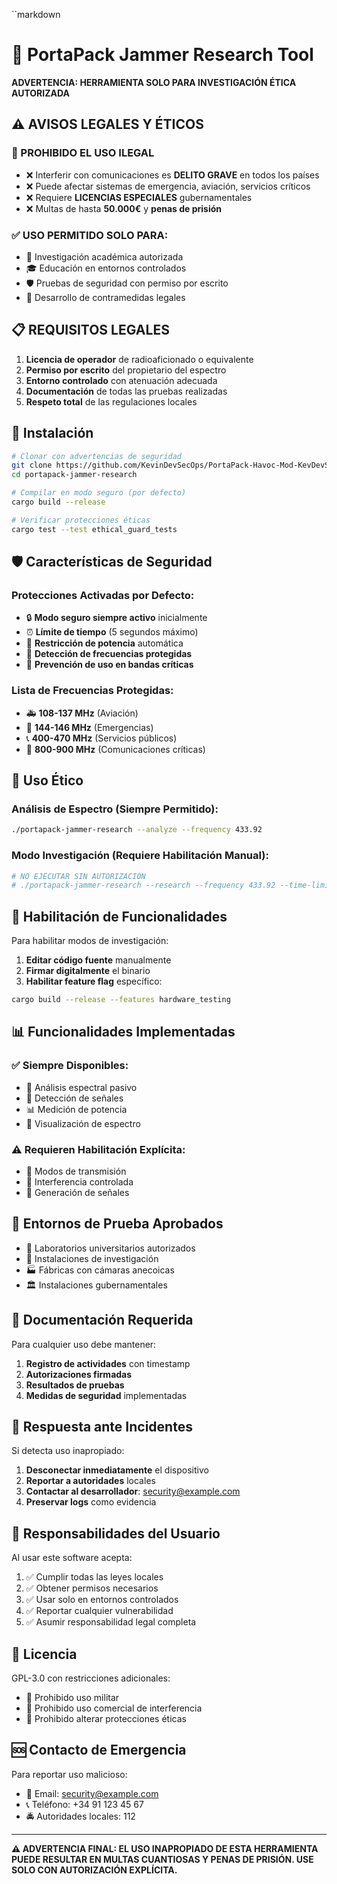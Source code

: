 ``markdown
# 🚨 PortaPack Jammer Research Tool

**ADVERTENCIA: HERRAMIENTA SOLO PARA INVESTIGACIÓN ÉTICA AUTORIZADA**

## ⚠️ AVISOS LEGALES Y ÉTICOS

### 🚫 PROHIBIDO EL USO ILEGAL
- ❌ Interferir con comunicaciones es **DELITO GRAVE** en todos los países
- ❌ Puede afectar sistemas de emergencia, aviación, servicios críticos
- ❌ Requiere **LICENCIAS ESPECIALES** gubernamentales
- ❌ Multas de hasta **50.000€** y **penas de prisión**

### ✅ USO PERMITIDO SOLO PARA:
- 🔬 Investigación académica autorizada
- 🎓 Educación en entornos controlados
- 🛡️ Pruebas de seguridad con permiso por escrito
- 📡 Desarrollo de contramedidas legales

## 📋 REQUISITOS LEGALES

1. **Licencia de operador** de radioaficionado o equivalente
2. **Permiso por escrito** del propietario del espectro
3. **Entorno controlado** con atenuación adecuada
4. **Documentación** de todas las pruebas realizadas
5. **Respeto total** de las regulaciones locales

## 🚀 Instalación

```bash
# Clonar con advertencias de seguridad
git clone https://github.com/KevinDevSecOps/PortaPack-Havoc-Mod-KevDevSecOps-
cd portapack-jammer-research

# Compilar en modo seguro (por defecto)
cargo build --release

# Verificar protecciones éticas
cargo test --test ethical_guard_tests
```

## 🛡️ Características de Seguridad

### Protecciones Activadas por Defecto:
- 🔒 **Modo seguro siempre activo** inicialmente
- ⏰ **Límite de tiempo** (5 segundos máximo)
- 📏 **Restricción de potencia** automática
- 📶 **Detección de frecuencias protegidas**
- 🚫 **Prevención de uso en bandas críticas**

### Lista de Frecuencias Protegidas:
- 🚑 **108-137 MHz** (Aviación)
- 🚒 **144-146 MHz** (Emergencias)
- 📞 **400-470 MHz** (Servicios públicos)
- 📶 **800-900 MHz** (Comunicaciones críticas)

## 🎯 Uso Ético

### Análisis de Espectro (Siempre Permitido):
```bash
./portapack-jammer-research --analyze --frequency 433.92
```

### Modo Investigación (Requiere Habilitación Manual):
```bash
# NO EJECUTAR SIN AUTORIZACIÓN
# ./portapack-jammer-research --research --frequency 433.92 --time-limit 3
```

## 🔧 Habilitación de Funcionalidades

Para habilitar modos de investigación:

1. **Editar código fuente** manualmente
2. **Firmar digitalmente** el binario
3. **Habilitar feature flag** específico:
```bash
cargo build --release --features hardware_testing
```

## 📊 Funcionalidades Implementadas

### ✅ Siempre Disponibles:
- 📶 Análisis espectral pasivo
- 📡 Detección de señales
- 📊 Medición de potencia
- 🎨 Visualización de espectro

### ⚠️ Requieren Habilitación Explícita:
- 🔧 Modos de transmisión
- 🎯 Interferencia controlada
- 📝 Generación de señales

## 🧪 Entornos de Prueba Aprobados

- 🏫 Laboratorios universitarios autorizados
- 🏢 Instalaciones de investigación
- 🏭 Fábricas con cámaras anecoicas
- 🏛️ Instalaciones gubernamentales

## 📝 Documentación Requerida

Para cualquier uso debe mantener:

1. **Registro de actividades** con timestamp
2. **Autorizaciones firmadas**
3. **Resultados de pruebas**
4. **Medidas de seguridad** implementadas

## 🚨 Respuesta ante Incidentes

Si detecta uso inapropiado:

1. **Desconectar inmediatamente** el dispositivo
2. **Reportar a autoridades** locales
3. **Contactar al desarrollador**: security@example.com
4. **Preservar logs** como evidencia

## 👥 Responsabilidades del Usuario

Al usar este software acepta:

1. ✅ Cumplir todas las leyes locales
2. ✅ Obtener permisos necesarios
3. ✅ Usar solo en entornos controlados
4. ✅ Reportar cualquier vulnerabilidad
5. ✅ Asumir responsabilidad legal completa

## 📜 Licencia

GPL-3.0 con restricciones adicionales:
- 🚫 Prohibido uso militar
- 🚫 Prohibido uso comercial de interferencia
- 🚫 Prohibido alterar protecciones éticas

## 🆘 Contacto de Emergencia

Para reportar uso malicioso:
- 📧 Email: security@example.com
- 📞 Teléfono: +34 91 123 45 67
- 🚔 Autoridades locales: 112

---

**⚠️ ADVERTENCIA FINAL: EL USO INAPROPIADO DE ESTA HERRAMIENTA PUEDE RESULTAR EN MULTAS CUANTIOSAS Y PENAS DE PRISIÓN. USE SOLO CON AUTORIZACIÓN EXPLÍCITA.**
```
